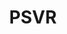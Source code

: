 ---
title: PSVR
crosslinks:
- Vive
- oculus
- WerewolvesWithin
- PS4
- RIGSMCL
- PSVRHack
- PS4Pro
- dirtgame
- livven
- BridgeCrew
- virtualreality
- TrinusVR
- PSVRnews
- Battlezone_PSVR
- NintendoSwitch
- NoMansSkyTheGame
- simracing
- AskReddit
- hotas
- PS4Deals
---